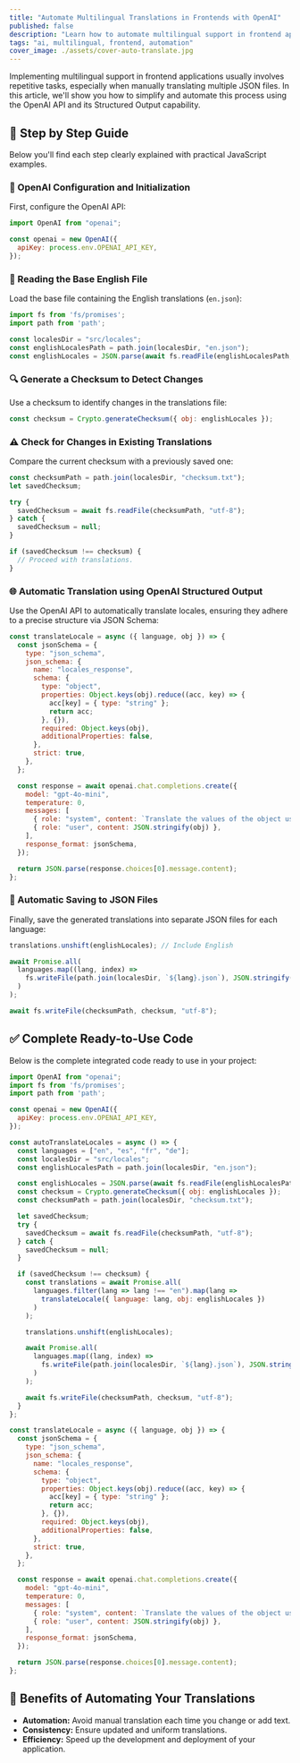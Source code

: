 ```yaml
---
title: "Automate Multilingual Translations in Frontends with OpenAI"
published: false
description: "Learn how to automate multilingual support in frontend applications using OpenAI's API and JSON Schema, simplifying workflow and boosting consistency."
tags: "ai, multilingual, frontend, automation"
cover_image: ./assets/cover-auto-translate.jpg
---
```


Implementing multilingual support in frontend applications usually involves repetitive tasks, especially when manually translating multiple JSON files. In this article, we'll show you how to simplify and automate this process using the OpenAI API and its Structured Output capability.

## 📌 Step by Step Guide

Below you'll find each step clearly explained with practical JavaScript examples.

### 🔑 OpenAI Configuration and Initialization

First, configure the OpenAI API:

```javascript
import OpenAI from "openai";

const openai = new OpenAI({
  apiKey: process.env.OPENAI_API_KEY,
});
```

### 📖 Reading the Base English File

Load the base file containing the English translations (`en.json`):

```javascript
import fs from 'fs/promises';
import path from 'path';

const localesDir = "src/locales";
const englishLocalesPath = path.join(localesDir, "en.json");
const englishLocales = JSON.parse(await fs.readFile(englishLocalesPath, "utf-8"));
```

### 🔍 Generate a Checksum to Detect Changes

Use a checksum to identify changes in the translations file:

```javascript
const checksum = Crypto.generateChecksum({ obj: englishLocales });
```

### ⚠️ Check for Changes in Existing Translations

Compare the current checksum with a previously saved one:

```javascript
const checksumPath = path.join(localesDir, "checksum.txt");
let savedChecksum;

try {
  savedChecksum = await fs.readFile(checksumPath, "utf-8");
} catch {
  savedChecksum = null;
}

if (savedChecksum !== checksum) {
  // Proceed with translations.
}
```

### 🌐 Automatic Translation using OpenAI Structured Output

Use the OpenAI API to automatically translate locales, ensuring they adhere to a precise structure via JSON Schema:

```javascript
const translateLocale = async ({ language, obj }) => {
  const jsonSchema = {
    type: "json_schema",
    json_schema: {
      name: "locales_response",
      schema: {
        type: "object",
        properties: Object.keys(obj).reduce((acc, key) => {
          acc[key] = { type: "string" };
          return acc;
        }, {}),
        required: Object.keys(obj),
        additionalProperties: false,
      },
      strict: true,
    },
  };

  const response = await openai.chat.completions.create({
    model: "gpt-4o-mini",
    temperature: 0,
    messages: [
      { role: "system", content: `Translate the values of the object using the language code: ${language}` },
      { role: "user", content: JSON.stringify(obj) },
    ],
    response_format: jsonSchema,
  });

  return JSON.parse(response.choices[0].message.content);
};
```

### 📁 Automatic Saving to JSON Files

Finally, save the generated translations into separate JSON files for each language:

```javascript
translations.unshift(englishLocales); // Include English

await Promise.all(
  languages.map((lang, index) =>
    fs.writeFile(path.join(localesDir, `${lang}.json`), JSON.stringify(translations[index], null, 2), "utf-8")
  )
);

await fs.writeFile(checksumPath, checksum, "utf-8");
```

## ✅ Complete Ready-to-Use Code

Below is the complete integrated code ready to use in your project:

```javascript
import OpenAI from "openai";
import fs from 'fs/promises';
import path from 'path';

const openai = new OpenAI({
  apiKey: process.env.OPENAI_API_KEY,
});

const autoTranslateLocales = async () => {
  const languages = ["en", "es", "fr", "de"];
  const localesDir = "src/locales";
  const englishLocalesPath = path.join(localesDir, "en.json");

  const englishLocales = JSON.parse(await fs.readFile(englishLocalesPath, "utf-8"));
  const checksum = Crypto.generateChecksum({ obj: englishLocales });
  const checksumPath = path.join(localesDir, "checksum.txt");

  let savedChecksum;
  try {
    savedChecksum = await fs.readFile(checksumPath, "utf-8");
  } catch {
    savedChecksum = null;
  }

  if (savedChecksum !== checksum) {
    const translations = await Promise.all(
      languages.filter(lang => lang !== "en").map(lang =>
        translateLocale({ language: lang, obj: englishLocales })
      )
    );

    translations.unshift(englishLocales);

    await Promise.all(
      languages.map((lang, index) =>
        fs.writeFile(path.join(localesDir, `${lang}.json`), JSON.stringify(translations[index], null, 2), "utf-8")
      )
    );

    await fs.writeFile(checksumPath, checksum, "utf-8");
  }
};

const translateLocale = async ({ language, obj }) => {
  const jsonSchema = {
    type: "json_schema",
    json_schema: {
      name: "locales_response",
      schema: {
        type: "object",
        properties: Object.keys(obj).reduce((acc, key) => {
          acc[key] = { type: "string" };
          return acc;
        }, {}),
        required: Object.keys(obj),
        additionalProperties: false,
      },
      strict: true,
    },
  };

  const response = await openai.chat.completions.create({
    model: "gpt-4o-mini",
    temperature: 0,
    messages: [
      { role: "system", content: `Translate the values of the object using the language code: ${language}` },
      { role: "user", content: JSON.stringify(obj) },
    ],
    response_format: jsonSchema,
  });

  return JSON.parse(response.choices[0].message.content);
};
```

## 🎯 Benefits of Automating Your Translations

- **Automation:** Avoid manual translation each time you change or add text.
- **Consistency:** Ensure updated and uniform translations.
- **Efficiency:** Speed up the development and deployment of your application.
